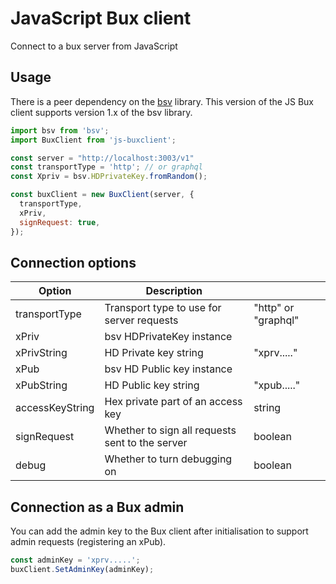 # JavaScript Bux client
Connect to a bux server from JavaScript

## Usage

There is a peer dependency on the [bsv](https://github.com/moneybutton/bsv/tree/bsv-legacy) library. This version of the JS Bux client
supports version 1.x of the bsv library.

```javascript
import bsv from 'bsv';
import BuxClient from 'js-buxclient';

const server = "http://localhost:3003/v1"
const transportType = 'http'; // or graphql
const Xpriv = bsv.HDPrivateKey.fromRandom();

const buxClient = new BuxClient(server, {
  transportType,
  xPriv,
  signRequest: true,
});
```

## Connection options

| Option          |  Description                                    |                     |
|-----------------|-------------------------------------------------|---------------------|
| transportType   | Transport type to use for server requests       | "http" or "graphql" |
| xPriv           | bsv HDPrivateKey instance                       |                     |
| xPrivString     | HD Private key string                           | "xprv....."         |
| xPub            | bsv HD Public key instance                      |                     |
| xPubString      | HD Public key string                            | "xpub....."         |
| accessKeyString | Hex private part of an access key               | string              |
| signRequest     | Whether to sign all requests sent to the server | boolean             |
| debug           | Whether to turn debugging on                    | boolean             |

## Connection as a Bux admin

You can add the admin key to the Bux client after initialisation to support admin requests (registering an xPub).

```javascript
const adminKey = 'xprv.....';
buxClient.SetAdminKey(adminKey);
```
